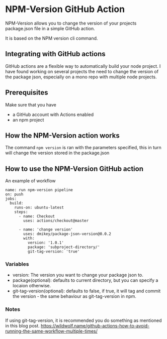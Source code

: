 # NPM-Version GitHub Action  

NPM-Version allows you to change the version of your projects package.json file in a simple GitHub action.

It is based on the NPM version cli command.

## Integrating with GitHub actions

GitHub actions are a flexible way to automatically build your node project.
I have found working on several projects the need to change the version of the package json, especially on a mono repo with multiple node projects.

## Prerequisites

Make sure that you have

* a GitHub account with Actions enabled
* an npm project

## How the NPM-Version action works

The command `npm version` is ran with the parameters specified, this in turn will change the version stored in the package.json


## How to use the NPM-Version GitHub action

An example of workflow

```
name: run npm-version pipeline
on: push
jobs:
  build:
    runs-on: ubuntu-latest
    steps:
      - name: Checkout
        uses: actions/checkout@master
        
      - name: 'change version'
        uses: dmikey/package-json-version@0.0.2
        with:
          version: '1.0.1'
          package: 'subproject-directory/'
          git-tag-version: 'true'
```

### Variables

* version: The version you want to change your package json to.
* package(optional): defaults to current directory, but you can specify a locaion otherwise.
* git-tag-version(optional): defaults to false, if true, it will tag and commit the version - the same behaviour as git-tag-version in npm.

### Notes

If using git-tag-version, it is recommended you do something as mentioned in this blog post. https://wildwolf.name/github-actions-how-to-avoid-running-the-same-workflow-multiple-times/

